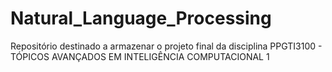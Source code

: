 # Natural_Language_Processing
Repositório destinado a armazenar o projeto final da disciplina PPGTI3100 - TÓPICOS AVANÇADOS EM INTELIGÊNCIA COMPUTACIONAL 1
